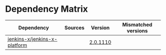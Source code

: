 # Dependency Matrix

Dependency | Sources | Version | Mismatched versions
---------- | ------- | ------- | -------------------
[jenkins-x/jenkins-x-platform](https://github.com/jenkins-x/jenkins-x-platform.git) |  | [2.0.1110](https://github.com/jenkins-x/jenkins-x-platform/releases/tag/v2.0.1110) | 
